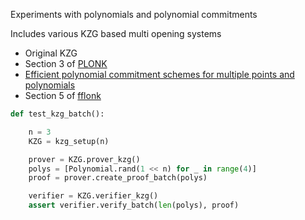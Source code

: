 Experiments with polynomials and polynomial commitments

Includes various KZG based multi opening systems

* Original KZG
* Section 3 of [PLONK](https://eprint.iacr.org/2019/953.pdf)
* [Efficient polynomial commitment schemes for multiple points and polynomials](https://eprint.iacr.org/2020/081.pdf)
* Section 5 of [fflonk](https://eprint.iacr.org/2021/1167.pdf)

```python
def test_kzg_batch():

    n = 3
    KZG = kzg_setup(n)

    prover = KZG.prover_kzg()
    polys = [Polynomial.rand(1 << n) for _ in range(4)]
    proof = prover.create_proof_batch(polys)

    verifier = KZG.verifier_kzg()
    assert verifier.verify_batch(len(polys), proof)
```
